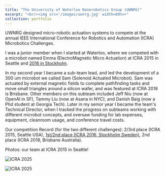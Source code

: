 ```yaml
---
title: "The University of Waterloo Nanorobotics Group (UWNRG)"
excerpt: "<br/><img src='/images/uwnrg.jpg' width=60%>>"
collection: portfolio
---
```


UWNRG designed micro-robotic actuation systems to compete at the annual IEEE International Conference for Robotics and Automation (ICRA) Microbotics Challenges. 

I was a junior member when I started at Waterloo, where we competed with a microbot named Emma (ElectroMagnetic Micro Actuation) at ICRA 2015 in Seattle and [2016 in Stockholm](https://uwaterloo.ca/nanotechnology-engineering/news/congrats-uws-nanorobotics-group-icra-wins). 

In my second year I became a sub-team lead, and led the development of a 300 um microbot we called Sam (Solenoid Actuated Microbot). Sam was actuated by external magnetic fields to complete pathfinding tasks and move small triangles around a silicon wafer, and was featured at ICRA 2018 is Brisbane. Other members on this subteam included Jeff Niu (now at OpenAI in SF), Tammy Liu (now at Asana in NYC), and Danish Baig (now a Phd student at Georgia Tech). Later in my senior year I became the team's Technical Director, when I tracked the progress on subteams working with different microbot concepts, and oversaw funding for lab expenses, equipment, cleanroom usage, and conference travel costs. 

Our competition Record (for the two different challenges): 2/3rd place (ICRA 2015, Seattle USA), [1st/2nd place (ICRA 2016, Stockholm Sweden)](https://ewh.ieee.org/soc/ras/conf/fullysponsored/icra/2016/www.icra2016.org/conference/challenges/index.html), 2nd place (ICRA 2018, Brisbane Australia). 

Photos: our team at ICRA 2015 in Seattle!

![ICRA 2025](https://manasakani.github.io/images/ICRA2015.jpg)
<!-- <img src="https://manasakani.github.io/images/ICRA2015.jpg" alt="ICRA 2015 team" width="100%"> -->


![ICRA 2025](https://manasakani.github.io/images/ICRA2015-2.jpg)
<!-- <img src="https://manasakani.github.io/images/ICRA2015-2.jpg" alt="ICRA 2015 team" width="100%"> -->
